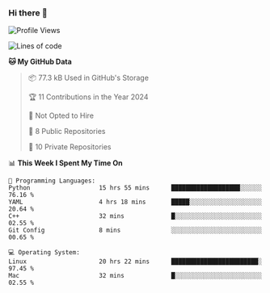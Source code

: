 ### Hi there 👋

<!--
**huayuan4396/huayuan4396** is a ✨ _special_ ✨ repository because its `README.md` (this file) appears on your GitHub profile.

Here are some ideas to get you started:

- 🔭 I’m currently working on ...
- 🌱 I’m currently learning ...
- 👯 I’m looking to collaborate on ...
- 🤔 I’m looking for help with ...
- 💬 Ask me about ...
- 📫 How to reach me: ...
- 😄 Pronouns: ...
- ⚡ Fun fact: ...
-->

<!--START_SECTION:waka-->
![Profile Views](http://img.shields.io/badge/Profile%20Views-1-blue)

![Lines of code](https://img.shields.io/badge/From%20Hello%20World%20I%27ve%20Written-5.7%20thousand%20lines%20of%20code-blue)

**🐱 My GitHub Data** 

> 📦 77.3 kB Used in GitHub's Storage 
 > 
> 🏆 11 Contributions in the Year 2024
 > 
> 🚫 Not Opted to Hire
 > 
> 📜 8 Public Repositories 
 > 
> 🔑 10 Private Repositories 
 > 
📊 **This Week I Spent My Time On** 

```text
💬 Programming Languages: 
Python                   15 hrs 55 mins      ███████████████████░░░░░░   76.16 % 
YAML                     4 hrs 18 mins       █████░░░░░░░░░░░░░░░░░░░░   20.64 % 
C++                      32 mins             █░░░░░░░░░░░░░░░░░░░░░░░░   02.55 % 
Git Config               8 mins              ░░░░░░░░░░░░░░░░░░░░░░░░░   00.65 % 

💻 Operating System: 
Linux                    20 hrs 22 mins      ████████████████████████░   97.45 % 
Mac                      32 mins             █░░░░░░░░░░░░░░░░░░░░░░░░   02.55 % 
```


<!--END_SECTION:waka-->
